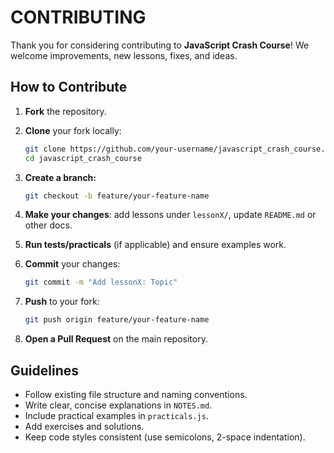 # CONTRIBUTING

Thank you for considering contributing to **JavaScript Crash Course**! We welcome improvements, new lessons, fixes, and ideas.

## How to Contribute

1. **Fork** the repository.
2. **Clone** your fork locally:

   ```bash
   git clone https://github.com/your-username/javascript_crash_course.git
   cd javascript_crash_course
   ```

3. **Create a branch:**

   ```bash
   git checkout -b feature/your-feature-name
   ```

4. **Make your changes**: add lessons under `lessonX/`, update `README.md` or other docs.
5. **Run tests/practicals** (if applicable) and ensure examples work.
6. **Commit** your changes:

   ```bash
   git commit -m "Add lessonX: Topic"
   ```

7. **Push** to your fork:

   ```bash
   git push origin feature/your-feature-name
   ```

8. **Open a Pull Request** on the main repository.

## Guidelines

* Follow existing file structure and naming conventions.
* Write clear, concise explanations in `NOTES.md`.
* Include practical examples in `practicals.js`.
* Add exercises and solutions.
* Keep code styles consistent (use semicolons, 2-space indentation).

